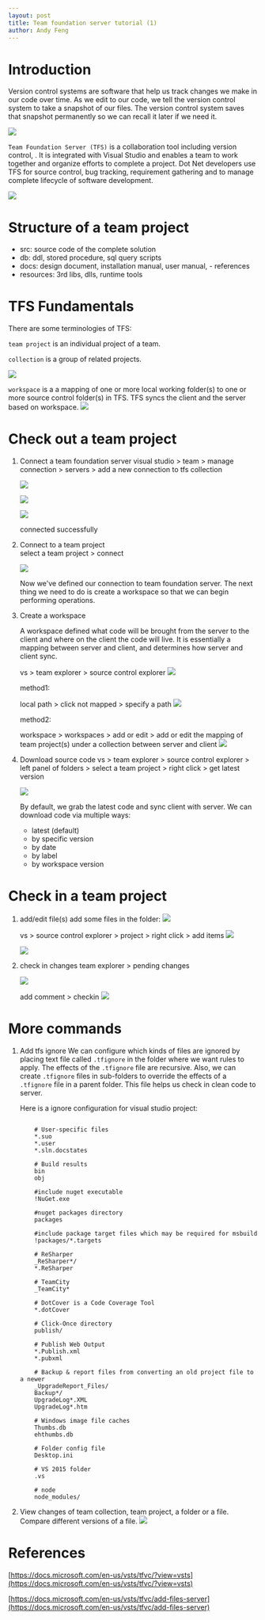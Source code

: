 ```yaml
---
layout: post
title: Team foundation server tutorial (1)
author: Andy Feng
---
```


# Introduction #
Version control systems are software that help us track changes we make in our code over time. As we edit to our code, we tell the version control system to take a snapshot of our files. The version control system saves that snapshot permanently so we can recall it later if we need it.

![](/images/posts/20180528-tfs-10.png)

`Team Foundation Server (TFS)` is a collaboration tool including version control, . It is integrated with Visual Studio and enables a team to work together and organize efforts to complete a project. Dot Net developers use TFS for source control, bug tracking, requirement gathering and to manage complete lifecycle of software development.

![](/images/posts/20180528-tfs-9.png)

# Structure of a team project

- src: source code of the complete solution
- db: ddl, stored procedure, sql query scripts
- docs: design document, installation manual, user manual, - references
- resources: 3rd libs, dlls, runtime tools

# TFS Fundamentals
There are some terminologies of TFS:

`team project` is an individual project of a team.

`collection` is a group of related projects.

![](/images/posts/20180528-tfs-11.png)

`workspace` is a a mapping of one or more local working folder(s) to one or more source control folder(s) in TFS. TFS syncs the client and the server based on workspace. 
![](/images/posts/20180528-tfs-12.png)

# Check out a team project
1. Connect a team foundation server
    visual studio > team > manage connection > servers > add a new connection to tfs collection

    ![](/images/posts/20180528-tfs-1.png)

    ![](/images/posts/20180528-tfs-2.png)

    ![](/images/posts/20180528-tfs-3.png)

    connected successfully

1. Connect to a team project    
    select a team project > connect

    ![](/images/posts/20180528-tfs-4.png)

    Now we've defined our connection to team foundation server. The next thing we need to do is create a workspace so that we can begin performing operations.

1. Create a workspace

    A workspace defined what code will be brought from the server to the client and where on the client the code will live. It is essentially a mapping between server and client, and determines how server and client sync.

    vs > team explorer > source control explorer
    ![](/images/posts/20180528-tfs-5.png)

    method1: 

    local path > click not mapped > specify a path
    ![](/images/posts/20180528-tfs-6.png)

    method2: 

    workspace > workspaces > add or edit > add or edit the mapping of team project(s) under a collection between server and client
    ![](/images/posts/20180528-tfs-7.png)

1. Download source code
    vs > team explorer > source control explorer > left panel of folders > select a team project > right click > get latest version

    ![](/images/posts/20180528-tfs-8.png)

    By default, we grab the latest code and sync client with server. We can download code via multiple ways:

    - latest (default)
    - by specific version
    - by date
    - by label
    - by workspace version

# Check in a team project
1. add/edit file(s)
    add some files in the folder:
    ![](/images/posts/20180528-tfs-13.png)

    vs > source control explorer > project > right click > add items
    ![](/images/posts/20180528-tfs-14.png)

    ![](/images/posts/20180528-tfs-15.png)

1. check in changes
    team explorer > pending changes

    ![](/images/posts/20180528-tfs-4.png)

    add comment > checkin
    ![](/images/posts/20180528-tfs-16.png)

# More commands
1. Add tfs ignore
    We can configure which kinds of files are ignored by placing text file called `.tfignore` in the folder where we want rules to apply. The effects of the `.tfignore` file are recursive. Also, we can create `.tfignore` files in sub-folders to override the effects of a `.tfignore` file in a parent folder. This file helps us check in clean code to server.

    Here is a ignore configuration for visual studio project:

    ```

	    # User-specific files
	    *.suo
	    *.user
	    *.sln.docstates
	
	    # Build results
	    bin
	    obj
	
	    #include nuget executable
	    !NuGet.exe
	
	    #nuget packages directory
	    packages
	
	    #include package target files which may be required for msbuild
	    !packages/*.targets
	
	    # ReSharper
	    _ReSharper*/
	    *.ReSharper
	
	    # TeamCity
	    _TeamCity*
	
	    # DotCover is a Code Coverage Tool
	    *.dotCover
	
	    # Click-Once directory
	    publish/
	
	    # Publish Web Output
	    *.Publish.xml
	    *.pubxml
	
	    # Backup & report files from converting an old project file to a newer
	    _UpgradeReport_Files/
	    Backup*/
	    UpgradeLog*.XML
	    UpgradeLog*.htm
	
	    # Windows image file caches
	    Thumbs.db
	    ehthumbs.db
	
	    # Folder config file
	    Desktop.ini
	
	    # VS 2015 folder
	    .vs
	
	    # node
	    node_modules/

    ```

1. View changes of team collection, team project, a folder or a file. Compare different versions of a file.
    ![](/images/posts/20180528-tfs-17.png)

# References
[https://docs.microsoft.com/en-us/vsts/tfvc/?view=vsts](https://docs.microsoft.com/en-us/vsts/tfvc/?view=vsts)

[https://docs.microsoft.com/en-us/vsts/tfvc/add-files-server](https://docs.microsoft.com/en-us/vsts/tfvc/add-files-server)